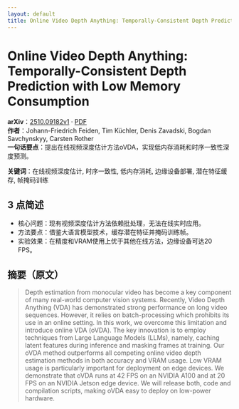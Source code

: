 ```yaml
---
layout: default
title: Online Video Depth Anything: Temporally-Consistent Depth Prediction with Low Memory Consumption
---
```


# Online Video Depth Anything: Temporally-Consistent Depth Prediction with Low Memory Consumption
**arXiv**：[2510.09182v1](https://arxiv.org/abs/2510.09182) · [PDF](https://arxiv.org/pdf/2510.09182.pdf)  
**作者**：Johann-Friedrich Feiden, Tim Küchler, Denis Zavadski, Bogdan Savchynskyy, Carsten Rother  
**一句话要点**：提出在线视频深度估计方法oVDA，实现低内存消耗和时序一致性深度预测。

**关键词**：在线视频深度估计, 时序一致性, 低内存消耗, 边缘设备部署, 潜在特征缓存, 帧掩码训练

## 3 点简述
- 核心问题：现有视频深度估计方法依赖批处理，无法在线实时应用。
- 方法要点：借鉴大语言模型技术，缓存潜在特征并掩码训练帧。
- 实验效果：在精度和VRAM使用上优于其他在线方法，边缘设备可达20 FPS。

## 摘要（原文）

> Depth estimation from monocular video has become a key component of many
> real-world computer vision systems. Recently, Video Depth Anything (VDA) has
> demonstrated strong performance on long video sequences. However, it relies on
> batch-processing which prohibits its use in an online setting. In this work, we
> overcome this limitation and introduce online VDA (oVDA). The key innovation is
> to employ techniques from Large Language Models (LLMs), namely, caching latent
> features during inference and masking frames at training. Our oVDA method
> outperforms all competing online video depth estimation methods in both
> accuracy and VRAM usage. Low VRAM usage is particularly important for
> deployment on edge devices. We demonstrate that oVDA runs at 42 FPS on an
> NVIDIA A100 and at 20 FPS on an NVIDIA Jetson edge device. We will release
> both, code and compilation scripts, making oVDA easy to deploy on low-power
> hardware.

